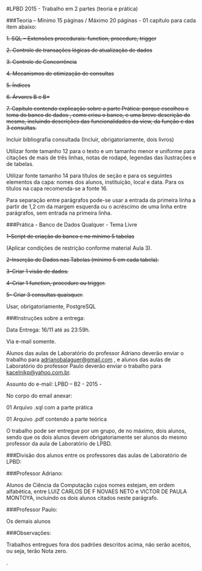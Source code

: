 #LPBD 2015 - Trabalho em 2 partes (teoria e prática)

###Teoria – Mínimo 15 páginas / Máximo 20 páginas - 01 capítulo para cada item abaixo:

~~1. SQL – Extensões procedurais: function, procedure, trigger~~

~~2. Controle de transações lógicas de atualização de dados~~

~~3. Controle de Concorrência~~

~~4. Mecanismos de otimização de consultas~~

~~5. Índices~~

~~6. Árvores B e B+~~

~~7. Capítulo contendo explicação sobre a parte Prática: porque escolheu o tema do banco de dados , como criou o banco, e uma breve descrição do mesmo, incluindo descrições das funcionalidades da view, da função e das 3 consultas.~~

Incluir bibliografia consultada (Incluir, obrigatoriamente, dois livros)

Utilizar fonte tamanho 12 para o texto e um tamanho menor e uniforme para citações de mais de três linhas, notas de rodapé, legendas das ilustrações e de tabelas.

Utilizar fonte tamanho 14 para títulos de seção e para os seguintes elementos da capa: nomes dos alunos, instituição, local e data. Para os títulos na capa recomenda-se a fonte 16.

Para separação entre parágrafos pode-se usar a entrada da primeira linha a partir de 1,2 cm da margem esquerda ou o acréscimo de uma linha entre parágrafos, sem entrada na primeira linha.

###Prática - Banco de Dados Qualquer - Tema Livre

~~1-Script de criação do banco e no mínimo 5 tabelas~~

(Aplicar condições de restrição conforme material Aula 3).

~~2-Inserção de Dados nas Tabelas (mínimo 5 em cada tabela).~~

~~3-Criar 1 visão de dados.~~

~~4-Criar 1 function, procedure ou trigger.~~

~~5- Criar 3 consultas quaisquer.~~

Usar, obrigatoriamente, PostgreSQL

###Instruções sobre a entrega:

Data Entrega: 16/11 até as 23:59h.

Via e-mail somente.

Alunos das aulas de Laboratório do professor Adriano deverão enviar o trabalho para adrianobalaguer@gmail.com , e alunos das aulas de Laboratório do professor Paulo deverão enviar o trabalho para kacelnikp@yahoo.com.br.

Assunto do e-mail: LPBD – B2 - 2015 - <Nome do Aluno>

No corpo do email anexar:

01 Arquivo .sql com a parte prática

01 Arquivo .pdf contendo a parte teórica

O trabalho pode ser entregue por um grupo, de no máximo, dois alunos, sendo que os dois alunos devem obrigatoriamente ser alunos do mesmo professor da aula de Laboratório de LPBD.

###Divisão dos alunos entre os professores das aulas de Laboratório de LPBD:

###Professor Adriano:

Alunos de Ciência da Computação cujos nomes estejam, em ordem alfabética, entre LUIZ CARLOS DE F NOVAES NETO e VICTOR DE PAULA MONTOYA, incluindo os dois alunos citados neste parágrafo.

###Professor Paulo:

Os demais alunos

###Observações:

Trabalhos entregues fora dos padrões descritos acima, não serão aceitos, ou seja, terão Nota zero.

. 
